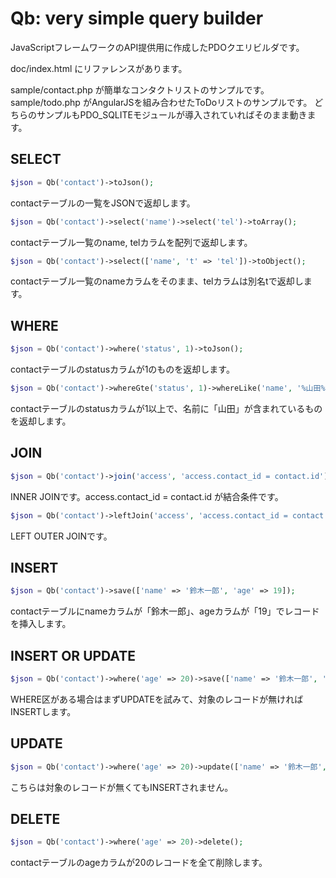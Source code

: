 # Qb: very simple query builder

JavaScriptフレームワークのAPI提供用に作成したPDOクエリビルダです。

doc/index.html にリファレンスがあります。

sample/contact.php が簡単なコンタクトリストのサンプルです。
sample/todo.php がAngularJSを組み合わせたToDoリストのサンプルです。
どちらのサンプルもPDO_SQLITEモジュールが導入されていればそのまま動きます。

## SELECT

```php
$json = Qb('contact')->toJson();
```

contactテーブルの一覧をJSONで返却します。

```php
$json = Qb('contact')->select('name')->select('tel')->toArray();
```

contactテーブル一覧のname, telカラムを配列で返却します。

```php
$json = Qb('contact')->select(['name', 't' => 'tel'])->toObject();
```

contactテーブル一覧のnameカラムをそのまま、telカラムは別名tで返却します。

## WHERE

```php
$json = Qb('contact')->where('status', 1)->toJson();
```

contactテーブルのstatusカラムが1のものを返却します。

```php
$json = Qb('contact')->whereGte('status', 1)->whereLike('name', '%山田%')->toJson();
```

contactテーブルのstatusカラムが1以上で、名前に「山田」が含まれているものを返却します。

## JOIN

```php
$json = Qb('contact')->join('access', 'access.contact_id = contact.id')->toJson();
```

INNER JOINです。access.contact_id = contact.id が結合条件です。

```php
$json = Qb('contact')->leftJoin('access', 'access.contact_id = contact.id')->toJson();
```

LEFT OUTER JOINです。

## INSERT

```php
$json = Qb('contact')->save(['name' => '鈴木一郎', 'age' => 19]);
```

contactテーブルにnameカラムが「鈴木一郎」、ageカラムが「19」でレコードを挿入します。

## INSERT OR UPDATE

```php
$json = Qb('contact')->where('age' => 20)->save(['name' => '鈴木一郎', 'age' => 19]);
```

WHERE区がある場合はまずUPDATEを試みて、対象のレコードが無ければINSERTします。

## UPDATE

```php
$json = Qb('contact')->where('age' => 20)->update(['name' => '鈴木一郎', 'age' => 19]);
```

こちらは対象のレコードが無くてもINSERTされません。

## DELETE

```php
$json = Qb('contact')->where('age' => 20)->delete();
```

contactテーブルのageカラムが20のレコードを全て削除します。
